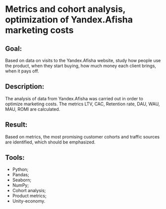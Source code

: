 # Metrics and cohort analysis, optimization of Yandex.Afisha marketing costs
## Goal:
Based on data on visits to the Yandex.Afisha website, study how people use the product, when they start buying, how much money each client brings, when it pays off.
## Description:
The analysis of data from Yandex.Afisha was carried out in order to optimize marketing costs. The metrics LTV, CAC, Retention rate, DAU, WAU, MAU, ROMI are calculated.
## Result:
Based on metrics, the most promising customer cohorts and traffic sources are identified, which should be emphasized.
## Tools:
- Python;
- Pandas;
- Seaborn;
- NumPy;
- Cohort analysis;
- Product metrics;
- Unity-economy.
